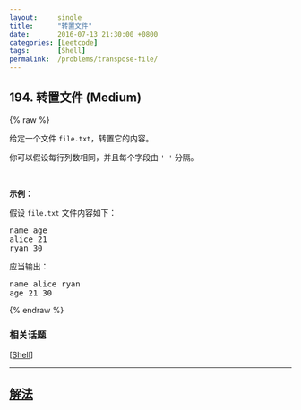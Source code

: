 ```yaml
---
layout:     single
title:      "转置文件"
date:       2016-07-13 21:30:00 +0800
categories: [Leetcode]
tags:       [Shell]
permalink:  /problems/transpose-file/
---
```


## 194. 转置文件 (Medium)

{% raw %}

<p>给定一个文件 <code>file.txt</code>，转置它的内容。</p>

<p>你可以假设每行列数相同，并且每个字段由 <code>' '</code> 分隔。</p>

<p> </p>

<p><strong>示例：</strong></p>

<p>假设 <code>file.txt</code> 文件内容如下：</p>

<pre>
name age
alice 21
ryan 30
</pre>

<p>应当输出：</p>

<pre>
name alice ryan
age 21 30
</pre>

{% endraw %}

### 相关话题
  [[Shell](https://github.com/awesee/leetcode/tree/main/tag/shell/README.md)]

---

## [解法](https://github.com/awesee/leetcode/tree/main/problems/transpose-file)
